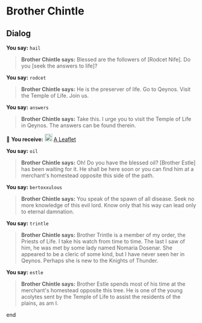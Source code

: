 # Brother Chintle
## Dialog

**You say:** `hail`



>**Brother Chintle says:** Blessed are the followers of [Rodcet Nife].  Do you [seek the answers to life]?

**You say:** `rodcet`



>**Brother Chintle says:** He is the preserver of life.  Go to Qeynos.  Visit the Temple of Life.  Join us.

**You say:** `answers`



>**Brother Chintle says:** Take this.  I urge you to visit the Temple of Life in Qeynos.  The answers can be found therein.


 &#127873; **You receive:**  <img style="background:url(/static/icons/blank_slot.gif);width:20px;height:20px;" src="/static/icons/item_504.png" alt="" /> <a
                                href="/item/18830" data-url="18830" class="tooltip-link link">A Leaflet</a>

**You say:** `oil`



>**Brother Chintle says:** Oh!  Do you have the blessed oil?  [Brother Estle] has been waiting for it.  He shall be here soon or you can find him at a merchant's homestead opposite this side of the path.

**You say:** `bertoxxulous`



>**Brother Chintle says:** You speak of the spawn of all disease.  Seek no more knowledge of this evil lord.  Know only that his way can lead only to eternal damnation.

**You say:** `trintle`



>**Brother Chintle says:** Brother Trintle is a member of my order, the Priests of Life.  I take his watch from time to time.  The last I saw of him, he was met by some lady named Nomaria Dosenar.  She appeared to be a cleric of some kind, but I have never seen her in Qeynos.  Perhaps she is new to the Knights of Thunder.

**You say:** `estle`



>**Brother Chintle says:** Brother Estle spends most of his time at the merchant's homestead opposite this tree.  He is one of the young acolytes sent by the Temple of Life to assist the residents of the plains, as am I.


end
